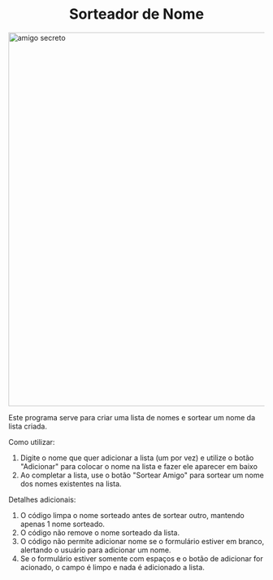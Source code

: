 <h1 align="center"> Sorteador de Nome </h1>
<img width="1782" height="734" alt="amigo secreto" src="https://github.com/user-attachments/assets/1c69704d-6d4e-42d9-8bf6-3b1cc0632f37" />

Este programa serve para criar uma lista de nomes e sortear um nome da lista criada.

Como utilizar:

1. Digite o nome que quer adicionar a lista (um por vez) e utilize o botão "Adicionar" para colocar o nome na lista e fazer ele aparecer em baixo
2. Ao completar a lista, use o botão "Sortear Amigo" para sortear um nome dos nomes existentes na lista.

Detalhes adicionais:

1. O código limpa o nome sorteado antes de sortear outro, mantendo apenas 1 nome sorteado.
2. O código não remove o nome sorteado da lista.
3. O código não permite adicionar nome se o formulário estiver em branco, alertando o usuário para adicionar um nome.
4. Se o formulário estiver somente com espaços e o botão de adicionar for acionado, o campo é limpo e nada é adicionado a lista.

